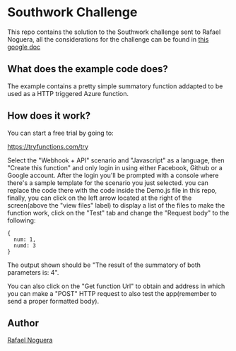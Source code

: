 # Southwork Challenge
This repo contains the solution to the Southwork challenge sent to Rafael Noguera, all the considerations for the challenge can be found in [this google doc](https://docs.google.com/document/d/1mlgtiblLDfTunH2xvsDHSd6UHQKO0Dj41wsSYFqdToE/edit?usp=sharing)

## What does the example code does?

The example contains a pretty simple summatory function addapted to be used as a HTTP triggered Azure function. 

## How does it work?

You can start a free trial by going to:

https://tryfunctions.com/try

Select the "Webhook + API" scenario and "Javascript" as a language, then "Create this function" and only login in using either Facebook, Github or a Google account. After the login you'll be prompted with a console where there's a sample template for the scenario you just selected. you can replace the code there with the code inside the Demo.js file in this repo, finally, you can click on the left arrow located at the right of the screen(above the "view files" label) to display a list of the files to make the function work, click on the "Test" tab and change the "Request body" to the following:

```
{
  num: 1,
  numd: 3
}
```
The output shown should be "The result of the summatory of both parameters is: 4".

You can also click on the "Get function Url" to obtain and address in which you can make a "POST" HTTP request to also test the app(remember to send a proper formatted body).

## Author

[Rafael Noguera](https://github.com/rafanog)
